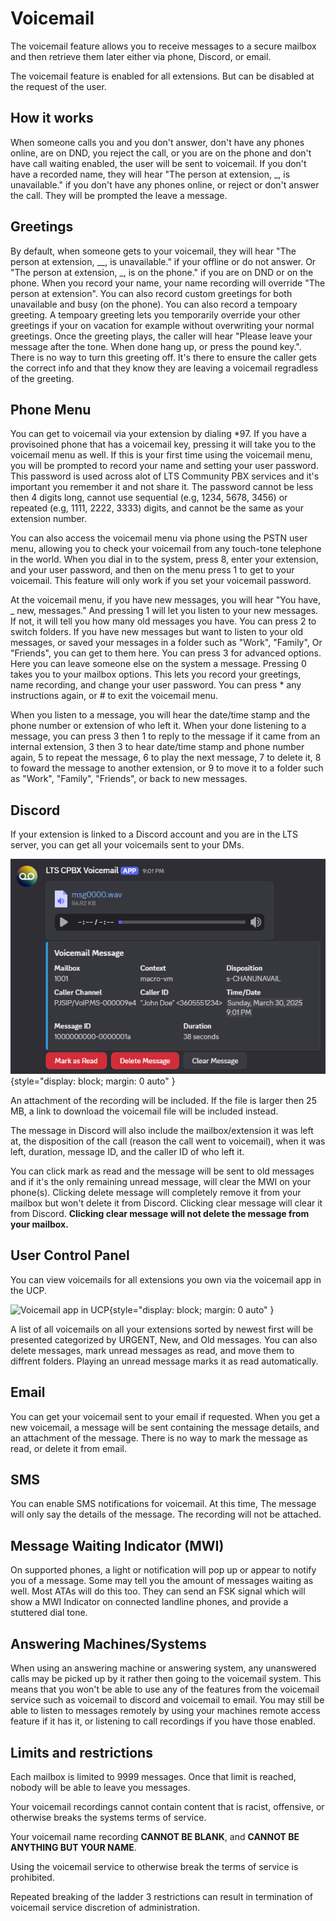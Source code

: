 # Voicemail

The voicemail feature allows you to receive messages to a secure mailbox and then retrieve them later either via phone, Discord, or email.

The voicemail feature is enabled for all extensions. But can be disabled at the request of the user.

## How it works

When someone calls you and you don't answer, don't have any phones online, are on DND, you reject the call, or you are on the phone and don't have call waiting enabled, the user will be sent to voicemail. If you don't have a recorded name, they will hear "The person at extension, _, is unavailable." if you don't have any phones online, or reject or don't answer the call. They will be prompted the leave a message.

## Greetings

By default, when someone gets to your voicemail, they will hear "The person at extension, __, is unavailable." if your offline or do not answer. Or "The person at extension, _, is on the phone." if you are on DND or on the phone. When you record your name, your name recording will override "The person at extension". You can also record custom greetings for both unavailable and busy (on the phone). You can also record a tempoary greeting. A tempoary greeting lets you temporarily override your other greetings if your on vacation for example without overwriting your normal greetings. Once the greeting plays, the caller will hear "Please leave your message after the tone. When done hang up, or press the pound key.". There is no way to turn this greeting off. It's there to ensure the caller gets the correct info and that they know they are leaving a voicemail regradless of the greeting.

## Phone Menu

You can get to voicemail via your extension by dialing \*97. If you have a provisoined phone that has a voicemail key, pressing it will take you to the voicemail menu as well. If this is your first time using the voicemail menu, you will be prompted to record your name and setting your user password. This password is used across alot of LTS Community PBX services and it's important you remember it and not share it. The password cannot be less then 4 digits long, cannot use sequential (e.g, 1234, 5678, 3456) or repeated (e.g, 1111, 2222, 3333) digits, and cannot be the same as your extension number.

You can also access the voicemail menu via phone using the PSTN user menu, allowing you to check your voicemail from any touch-tone telephone in the world. When you dial in to the system, press 8, enter your extension, and your user password, and then on the menu press 1 to get to your voicemail. This feature will only work if you set your voicemail password.

At the voicemail menu, if you have new messages, you will hear "You have, _ new, messages." And pressing 1 will let you listen to your new messages. If not, it will tell you how many old messages you have. You can press 2 to switch folders. If you have new messages but want to listen to your old messages, or saved your messages in a folder such as "Work", "Family", Or "Friends", you can get to them here. You can press 3 for advanced options. Here you can leave someone else on the system a message. Pressing 0 takes you to your mailbox options. This lets you record your greetings, name recording, and change your user password. You can press \* any instructions again, or # to exit the voicemail menu.

When you listen to a message, you will hear the date/time stamp and the phone number or extension of who left it. When your done listening to a message, you can press 3 then 1 to reply to the message if it came from an internal extension, 3 then 3 to hear date/time stamp and phone number again, 5 to repeat the message, 6 to play the next message, 7 to delete it, 8 to foward the message to another extension, or 9 to move it to a folder such as "Work", "Family", "Friends", or back to new messages. 

## Discord

If your extension is linked to a Discord account and you are in the LTS server, you can get all your voicemails sent to your DMs.

![Voicemail message in discord](DiscordVoicemail.png){style="display: block; margin: 0 auto" }

An attachment of the recording will be included. If the file is larger then 25 MB, a link to download the voicemail file will be included instead.

The message in Discord will also include the mailbox/extension it was left at, the disposition of the call (reason the call went to voicemail), when it was left, duration, message ID, and the caller ID of who left it.

You can click mark as read and the message will be sent to old messages and if it's the only remaining unread message, will clear the MWI on your phone(s). Clicking delete message will completely remove it from your mailbox but won't delete it from Discord. Clicking clear message will clear it from Discord. **Clicking clear message will not delete the message from your mailbox.**

## User Control Panel

You can view voicemails for all extensions you own via the voicemail app in the UCP.

![Voicemail app in UCP](UCPVoicemail.png){style="display: block; margin: 0 auto" }

A list of all voicemails on all your extensions sorted by newest first will be presented categorized by URGENT, New, and Old messages. You can also delete messages, mark unread messages as read, and move them to diffrent folders. Playing an unread message marks it as read automatically.  


## Email

You can get your voicemail sent to your email if requested. When you get a new voicemail, a message will be sent containing the message details, and an attachment of the message. There is no way to mark the message as read, or delete it from email.

## SMS

You can enable SMS notifications for voicemail. At this time, The message will only say the details of the message. The recording will not be attached.

## Message Waiting Indicator (MWI)

On supported phones, a light or notification will pop up or appear to notify you of a message. Some may tell you the amount of messages waiting as well. Most ATAs will do this too. They can send an FSK signal which will show a MWI Indicator on connected landline phones, and provide a stuttered dial tone. 

## Answering Machines/Systems

When using an answering machine or answering system, any unanswered calls may be picked up by it rather then going to the voicemail system. This means that you won't be able to use any of the features from the voicemail service such as voicemail to discord and voicemail to email. You may still be able to listen to messages remotely by using your machines remote access feature if it has it, or listening to call recordings if you have those enabled.

## Limits and restrictions

Each mailbox is limited to 9999 messages. Once that limit is reached, nobody will be able to leave you messages. 

Your voicemail recordings cannot contain content that is racist, offensive, or otherwise breaks the systems terms of service.

Your voicemail name recording **CANNOT BE BLANK**, and **CANNOT BE ANYTHING BUT YOUR NAME**. 

Using the voicemail service to otherwise break the terms of service is prohibited.

Repeated breaking of the ladder 3 restrictions can result in termination of voicemail service discretion of administration.

